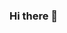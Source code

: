 ### Hi there 👋

<!--
**an-halim/an-halim** is a ✨ _special_ ✨ repository because its `README.md` (this file) appears on your GitHub profile.

Here are some ideas to get you started:

- 🔭 I’m currently studying at the University of Amikom Yogyakarta
- 💬 Ask me about ...
- 📫 Get in touch: [![](https://img.shields.io/badge/Email-halimbla2@gmail.com-red)](mailto:halimbla2@gmail.com)<br>
![visitor badge](https://visitor-badge.glitch.me/badge?page_id=fliw.visitor-badge) <br>
-->

